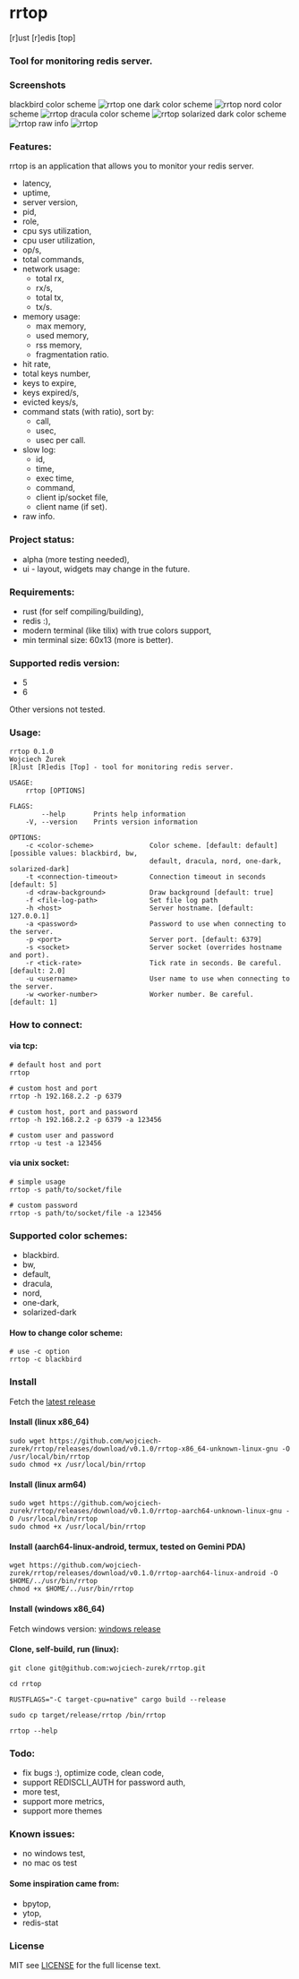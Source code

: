 # rrtop

[r]ust [r]edis [top]

### Tool for monitoring redis server.

### Screenshots

blackbird color scheme
![rrtop](shots/rrtop1.png "rrtop1")
one dark color scheme
![rrtop](shots/rrtop5.png "rrtop5")
nord color scheme
![rrtop](shots/rrtop2.png "rrtop2")
dracula color scheme
![rrtop](shots/rrtop3.png "rrtop3")
solarized dark color scheme
![rrtop](shots/rrtop4.png "rrtop4")
raw info
![rrtop](shots/rrtop6.png "rrtop6")

### Features:

rrtop is an application that allows you to monitor your redis server.

- latency,
- uptime,
- server version,
- pid,
- role,
- cpu sys utilization,
- cpu user utilization,
- op/s,
- total commands,
- network usage:
    - total rx,
    - rx/s,
    - total tx,
    - tx/s.
- memory usage:
    - max memory,
    - used memory,
    - rss memory,
    - fragmentation ratio.
- hit rate,
- total keys number,
- keys to expire,
- keys expired/s,
- evicted keys/s,
- command stats (with ratio), sort by:
    - call,
    - usec,
    - usec per call.
- slow log:
    - id,
    - time,
    - exec time,
    - command,
    - client ip/socket file,
    - client name (if set).
- raw info.

### Project status:

- alpha (more testing needed),
- ui - layout, widgets may change in the future.

### Requirements:

- rust (for self compiling/building),
- redis :),
- modern terminal (like tilix) with true colors support,
- min terminal size: 60x13 (more is better).

### Supported redis version:

- 5
- 6

Other versions not tested.

### Usage:

```fish
rrtop 0.1.0
Wojciech Żurek
[R]ust [R]edis [Top] - tool for monitoring redis server.

USAGE:
    rrtop [OPTIONS]

FLAGS:
        --help       Prints help information
    -V, --version    Prints version information

OPTIONS:
    -c <color-scheme>              Color scheme. [default: default] [possible values: blackbird, bw,
                                   default, dracula, nord, one-dark, solarized-dark]
    -t <connection-timeout>        Connection timeout in seconds [default: 5]
    -d <draw-background>           Draw background [default: true]
    -f <file-log-path>             Set file log path
    -h <host>                      Server hostname. [default: 127.0.0.1]
    -a <password>                  Password to use when connecting to the server.
    -p <port>                      Server port. [default: 6379]
    -s <socket>                    Server socket (overrides hostname and port).
    -r <tick-rate>                 Tick rate in seconds. Be careful. [default: 2.0]
    -u <username>                  User name to use when connecting to the server.
    -w <worker-number>             Worker number. Be careful. [default: 1]
```

### How to connect:

#### via tcp:

```fish
# default host and port
rrtop

# custom host and port
rrtop -h 192.168.2.2 -p 6379

# custom host, port and password
rrtop -h 192.168.2.2 -p 6379 -a 123456

# custom user and password
rrtop -u test -a 123456
```

#### via unix socket:

```
# simple usage
rrtop -s path/to/socket/file

# custom password
rrtop -s path/to/socket/file -a 123456
```

### Supported color schemes:

- blackbird.
- bw,
- default,
- dracula,
- nord,
- one-dark,
- solarized-dark

#### How to change color scheme:

```
# use -c option
rrtop -c blackbird
```

### Install

Fetch the [latest release][]

#### Install (linux x86_64)

```fish
sudo wget https://github.com/wojciech-zurek/rrtop/releases/download/v0.1.0/rrtop-x86_64-unknown-linux-gnu -O /usr/local/bin/rrtop
sudo chmod +x /usr/local/bin/rrtop
```

#### Install (linux arm64)

```fish
sudo wget https://github.com/wojciech-zurek/rrtop/releases/download/v0.1.0/rrtop-aarch64-unknown-linux-gnu -O /usr/local/bin/rrtop
sudo chmod +x /usr/local/bin/rrtop
```

#### Install (aarch64-linux-android, termux, tested on Gemini PDA)

```fish
wget https://github.com/wojciech-zurek/rrtop/releases/download/v0.1.0/rrtop-aarch64-linux-android -O $HOME/../usr/bin/rrtop
chmod +x $HOME/../usr/bin/rrtop
```

#### Install (windows x86_64)
Fetch windows version: [windows release][]

#### Clone, self-build, run (linux):

```fish
git clone git@github.com:wojciech-zurek/rrtop.git

cd rrtop

RUSTFLAGS="-C target-cpu=native" cargo build --release

sudo cp target/release/rrtop /bin/rrtop

rrtop --help

```

### Todo:

- fix bugs :), optimize code, clean code,
- support REDISCLI_AUTH for password auth,
- more test,
- support more metrics,
- support more themes

### Known issues:

- no windows test,
- no mac os test

#### Some inspiration came from:

- bpytop,
- ytop,
- redis-stat

### License

MIT see [LICENSE][] for the full license text.

[LICENSE]: https://github.com/wojciech-zurek/rrtop/blob/master/LICENSE
[latest release]: https://github.com/wojciech-zurek/rrtop/releases
[windows release]: https://github.com/wojciech-zurek/rrtop/releases/download/v0.1.0/rrtop-x86_64-pc-windows-gnu.exe